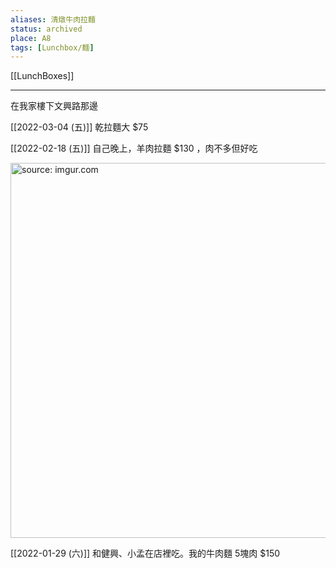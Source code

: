 ```yaml
---
aliases: 清燉牛肉拉麵
status: archived
place: A8
tags: [Lunchbox/麵]
---
```


[[LunchBoxes]]

---
在我家樓下文興路那邊


[[2022-03-04 (五)]] 乾拉麵大 $75

[[2022-02-18 (五)]] 自己晚上，羊肉拉麵 $130 ，肉不多但好吃

<a href="https://imgur.com/A5RwSLP"><img src="https://i.imgur.com/A5RwSLP.jpg" title="source: imgur.com" width="600px"/></a>

[[2022-01-29 (六)]] 和健興、小孟在店裡吃。我的牛肉麵 5塊肉 $150

